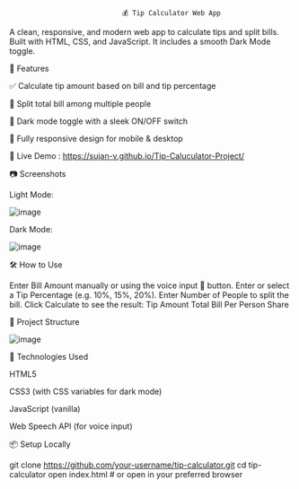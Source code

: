                                 💰 Tip Calculator Web App
A clean, responsive, and modern web app to calculate tips and split bills. Built with HTML, CSS, and JavaScript. 
It includes a smooth Dark Mode toggle.

🌟 Features

✅ Calculate tip amount based on bill and tip percentage

👥 Split total bill among multiple people

🌙 Dark mode toggle with a sleek ON/OFF switch

📱 Fully responsive design for mobile & desktop

🚀 Live Demo : https://sujan-v.github.io/Tip-Caluculator-Project/

📷 Screenshots

Light Mode:

![image](https://github.com/user-attachments/assets/0dda07de-6f53-4eca-bd77-c30ee497479c)



Dark Mode:

![image](https://github.com/user-attachments/assets/f869d8df-2301-4537-a95d-92a898f1eadb)

🛠️ How to Use

Enter Bill Amount manually or using the voice input 🎤 button.
Enter or select a Tip Percentage (e.g. 10%, 15%, 20%).
Enter Number of People to split the bill.
Click Calculate to see the result:
Tip Amount
Total Bill
Per Person Share


📂 Project Structure


![image](https://github.com/user-attachments/assets/e02c8abb-ef70-41ee-8672-b0e0f14c1ef7)


🔧 Technologies Used

HTML5

CSS3 (with CSS variables for dark mode)

JavaScript (vanilla)

Web Speech API (for voice input)

📦 Setup Locally

git clone https://github.com/your-username/tip-calculator.git
cd tip-calculator
open index.html  # or open in your preferred browser
